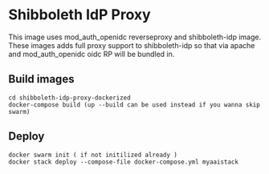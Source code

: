 # Shibboleth IdP Proxy

This image uses mod_auth_openidc reverseproxy and shibboleth-idp image. These images adds full proxy support to shibboleth-idp so that via apache and mod_auth_openidc oidc RP will be bundled in.

## Build images
```
cd shibboleth-idp-proxy-dockerized
docker-compose build (up --build can be used instead if you wanna skip swarm)
```
## Deploy
```
docker swarm init ( if not initilized already )
docker stack deploy --compose-file docker-compose.yml myaaistack
```

